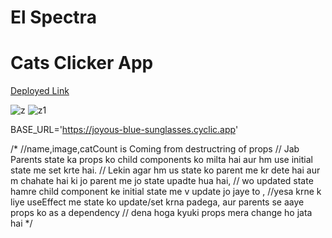 # El Spectra #
# Cats Clicker App #


<a  href="https://640d0682523c0370feb62850--astounding-taiyaki-f3e1ad.netlify.app" >Deployed Link</a>

![z](https://user-images.githubusercontent.com/101394814/222978685-611c7aae-9ca0-48c3-b383-552deede3b59.png)
![z1](https://user-images.githubusercontent.com/101394814/222978733-56470151-38fe-4c09-94b7-5a67cdf401dd.png)


BASE_URL='https://joyous-blue-sunglasses.cyclic.app'



/* 
//name,image,catCount is Coming from destructring of props
 // Jab Parents state ka props ko child components ko milta hai aur hm use initial state me set krte hai.
// Lekin agar hm us state ko parent me kr dete hai aur m chahate hai ki jo parent me jo state upadte hua hai,
  // wo updated state hamre child component ke initial state me v update jo jaye to ,
  //yesa krne k liye useEffect me state ko update/set krna padega, aur parents se aaye props  ko as a dependency
  // dena hoga kyuki props mera change ho jata hai
*/